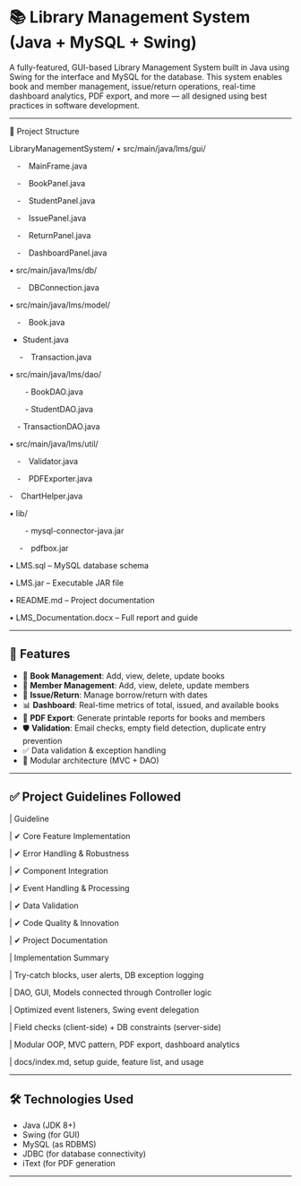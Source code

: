 # 📚 Library Management System (Java + MySQL + Swing)

A fully-featured, GUI-based Library Management System built in Java using Swing for the interface and MySQL for the database. This system enables book and member management, issue/return operations, real-time dashboard analytics, PDF export, and more — all designed using best practices in software development.

---

📂 Project Structure

LibraryManagementSystem/ • src/main/java/lms/gui/

 - MainFrame.java

 - BookPanel.java

 - StudentPanel.java

 - IssuePanel.java

 - ReturnPanel.java

 - DashboardPanel.java

• src/main/java/lms/db/

 - DBConnection.java

• src/main/java/lms/model/

 - Book.java

 - Student.java

  - Transaction.java

• src/main/java/lms/dao/

  - BookDAO.java

  - StudentDAO.java

  - TransactionDAO.java

• src/main/java/lms/util/

 - Validator.java

 - PDFExporter.java

  - ChartHelper.java
 

• lib/

  - mysql-connector-java.jar

  - pdfbox.jar

• LMS.sql – MySQL database schema

• LMS.jar – Executable JAR file

• README.md – Project documentation

• LMS_Documentation.docx – Full report and guide

---


## 🚀 Features

- 📖 **Book Management**: Add, view, delete, update books
- 👤 **Member Management**: Add, view, delete, update members
- 🔁 **Issue/Return**: Manage borrow/return with dates
- 📊 **Dashboard**: Real-time metrics of total, issued, and available books
- 📄 **PDF Export**: Generate printable reports for books and members
- 🛡️ **Validation**: Email checks, empty field detection, duplicate entry prevention
- ✅ Data validation & exception handling
- 🧩 Modular architecture (MVC + DAO)

---  

## ✅ Project Guidelines Followed

| Guideline

| ✔ Core Feature Implementation 

| ✔ Error Handling & Robustness

| ✔ Component Integration

| ✔ Event Handling & Processing

| ✔ Data Validation

| ✔ Code Quality & Innovation

| ✔ Project Documentation


| Implementation Summary


| Try-catch blocks, user alerts, DB exception logging

| DAO, GUI, Models connected through Controller logic

| Optimized event listeners, Swing event delegation

| Field checks (client-side) + DB constraints (server-side)

| Modular OOP, MVC pattern, PDF export, dashboard analytics 

| docs/index.md, setup guide, feature list, and usage 


---

## 🛠️ Technologies Used

-   Java (JDK 8+)
-   Swing (for GUI)
-   MySQL (as RDBMS)
-   JDBC (for database connectivity)
-   iText (for PDF generation

---
